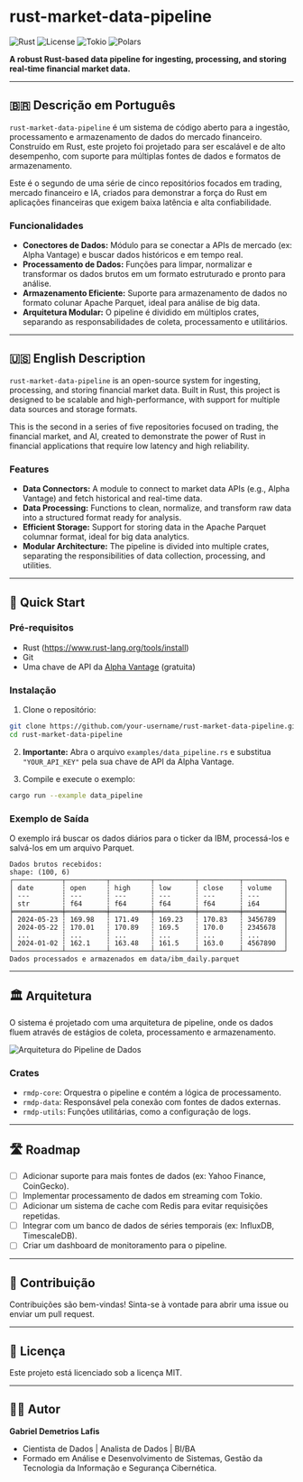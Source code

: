 # rust-market-data-pipeline

![Rust](https://img.shields.io/badge/rust-%23000000.svg?style=for-the-badge&logo=rust&logoColor=white)
![License](https://img.shields.io/badge/license-MIT-blue.svg?style=for-the-badge)
![Tokio](https://img.shields.io/badge/tokio-async-green.svg?style=for-the-badge)
![Polars](https://img.shields.io/badge/polars-data-orange.svg?style=for-the-badge)

**A robust Rust-based data pipeline for ingesting, processing, and storing real-time financial market data.**

---

## 🇧🇷 Descrição em Português

`rust-market-data-pipeline` é um sistema de código aberto para a ingestão, processamento e armazenamento de dados do mercado financeiro. Construído em Rust, este projeto foi projetado para ser escalável e de alto desempenho, com suporte para múltiplas fontes de dados e formatos de armazenamento.

Este é o segundo de uma série de cinco repositórios focados em trading, mercado financeiro e IA, criados para demonstrar a força do Rust em aplicações financeiras que exigem baixa latência e alta confiabilidade.

### Funcionalidades

- **Conectores de Dados:** Módulo para se conectar a APIs de mercado (ex: Alpha Vantage) e buscar dados históricos e em tempo real.
- **Processamento de Dados:** Funções para limpar, normalizar e transformar os dados brutos em um formato estruturado e pronto para análise.
- **Armazenamento Eficiente:** Suporte para armazenamento de dados no formato colunar Apache Parquet, ideal para análise de big data.
- **Arquitetura Modular:** O pipeline é dividido em múltiplos crates, separando as responsabilidades de coleta, processamento e utilitários.

---

## 🇺🇸 English Description

`rust-market-data-pipeline` is an open-source system for ingesting, processing, and storing financial market data. Built in Rust, this project is designed to be scalable and high-performance, with support for multiple data sources and storage formats.

This is the second in a series of five repositories focused on trading, the financial market, and AI, created to demonstrate the power of Rust in financial applications that require low latency and high reliability.

### Features

- **Data Connectors:** A module to connect to market data APIs (e.g., Alpha Vantage) and fetch historical and real-time data.
- **Data Processing:** Functions to clean, normalize, and transform raw data into a structured format ready for analysis.
- **Efficient Storage:** Support for storing data in the Apache Parquet columnar format, ideal for big data analytics.
- **Modular Architecture:** The pipeline is divided into multiple crates, separating the responsibilities of data collection, processing, and utilities.

---

## 🚀 Quick Start

### Pré-requisitos

- Rust (https://www.rust-lang.org/tools/install)
- Git
- Uma chave de API da [Alpha Vantage](https://www.alphavantage.co/support/#api-key) (gratuita)

### Instalação

1. Clone o repositório:
```bash
git clone https://github.com/your-username/rust-market-data-pipeline.git
cd rust-market-data-pipeline
```

2.  **Importante:** Abra o arquivo `examples/data_pipeline.rs` e substitua `"YOUR_API_KEY"` pela sua chave de API da Alpha Vantage.

3. Compile e execute o exemplo:
```bash
cargo run --example data_pipeline
```

### Exemplo de Saída

O exemplo irá buscar os dados diários para o ticker da IBM, processá-los e salvá-los em um arquivo Parquet.

```
Dados brutos recebidos:
shape: (100, 6)
┌────────────┬──────────┬──────────┬──────────┬──────────┬──────────┐
│ date       ┆ open     ┆ high     ┆ low      ┆ close    ┆ volume   │
│ ---        ┆ ---      ┆ ---      ┆ ---      ┆ ---      ┆ ---      │
│ str        ┆ f64      ┆ f64      ┆ f64      ┆ f64      ┆ i64      │
╞════════════╪══════════╪══════════╪══════════╪══════════╪══════════╡
│ 2024-05-23 ┆ 169.98   ┆ 171.49   ┆ 169.23   ┆ 170.83   ┆ 3456789  │
│ 2024-05-22 ┆ 170.01   ┆ 170.89   ┆ 169.5    ┆ 170.0    ┆ 2345678  │
│ ...        ┆ ...      ┆ ...      ┆ ...      ┆ ...      ┆ ...      │
│ 2024-01-02 ┆ 162.1    ┆ 163.48   ┆ 161.5    ┆ 163.0    ┆ 4567890  │
└────────────┴──────────┴──────────┴──────────┴──────────┴──────────┘
Dados processados e armazenados em data/ibm_daily.parquet
```

---

## 🏛️ Arquitetura

O sistema é projetado com uma arquitetura de pipeline, onde os dados fluem através de estágios de coleta, processamento e armazenamento.

![Arquitetura do Pipeline de Dados](https://i.imgur.com/U6R9HzkpkXEP.png)

### Crates

- `rmdp-core`: Orquestra o pipeline e contém a lógica de processamento.
- `rmdp-data`: Responsável pela conexão com fontes de dados externas.
- `rmdp-utils`: Funções utilitárias, como a configuração de logs.

---

## 🛣️ Roadmap

- [ ] Adicionar suporte para mais fontes de dados (ex: Yahoo Finance, CoinGecko).
- [ ] Implementar processamento de dados em streaming com Tokio.
- [ ] Adicionar um sistema de cache com Redis para evitar requisições repetidas.
- [ ] Integrar com um banco de dados de séries temporais (ex: InfluxDB, TimescaleDB).
- [ ] Criar um dashboard de monitoramento para o pipeline.

---

## 🤝 Contribuição

Contribuições são bem-vindas! Sinta-se à vontade para abrir uma issue ou enviar um pull request.

---

## 📜 Licença

Este projeto está licenciado sob a licença MIT.

---

## 👨‍💻 Autor

**Gabriel Demetrios Lafis**

*   Cientista de Dados | Analista de Dados | BI/BA
*   Formado em Análise e Desenvolvimento de Sistemas, Gestão da Tecnologia da Informação e Segurança Cibernética.

